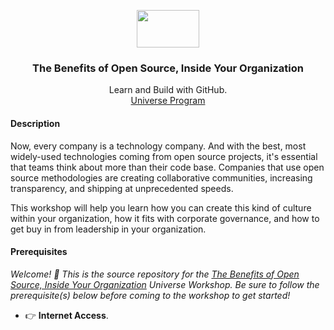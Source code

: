 <p align="center">
  <img src="https://user-images.githubusercontent.com/3791941/31036931-072760fe-a534-11e7-8cd7-0565bdc2727c.png" width="100" height="60">

  <h3 align="center">The Benefits of Open Source, Inside Your Organization<br></h3>

  <p align="center">
    Learn and Build with GitHub.
    <br>
    <a href="https://githubuniverse.com/">Universe Program</a>
  </p>
</p>

#### Description
Now, every company is a technology company. And with the best, most widely-used technologies coming from open source projects, it's essential that teams think about more than their code base. Companies that use open source methodologies are creating collaborative communities, increasing transparency, and shipping at unprecedented speeds.

This workshop will help you learn how you can create this kind of culture within your organization, how it fits with corporate governance, and how to get buy in from leadership in your organization.

#### Prerequisites

_Welcome! :wave: This is the source repository for the [The Benefits of Open Source, Inside Your Organization](https://githubuniverse.com/workshops/#the-benefits-of-open-source-inside-your-organization) Universe Workshop. Be sure to follow the prerequisite(s) below before coming to the workshop to get started!_

- :point_right: **Internet Access**.
